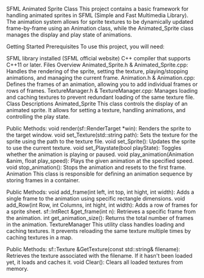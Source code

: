 SFML Animated Sprite Class
This project contains a basic framework for handling animated sprites in SFML (Simple and Fast Multimedia Library). The animation system allows for sprite textures to be dynamically updated frame-by-frame using an Animation class, while the Animated_Sprite class manages the display and play state of animations.

Getting Started
Prerequisites
To use this project, you will need:

SFML library installed (SFML official website)
C++ compiler that supports C++11 or later.
Files Overview
Animated_Sprite.h & Animated_Sprite.cpp: Handles the rendering of the sprite, setting the texture, playing/stopping animations, and managing the current frame.
Animation.h & Animation.cpp: Defines the frames of an animation, allowing you to add individual frames or rows of frames.
TextureManager.h & TextureManager.cpp: Manages loading and caching textures to prevent redundant loading of the same texture file.
Class Descriptions
Animated_Sprite
This class controls the display of an animated sprite. It allows for setting a texture, handling animations, and controlling the play state.

Public Methods:
void render(sf::RenderTarget *win): Renders the sprite to the target window.
void set_Texture(std::string path): Sets the texture for the sprite using the path to the texture file.
void set_Sprite(): Updates the sprite to use the current texture.
void set_Playstate(bool playState): Toggles whether the animation is playing or paused.
void play_animation(Animation &anim, float play_speed): Plays the given animation at the specified speed.
void stop_animation(): Stops the animation and resets to the first frame.
Animation
This class is responsible for defining an animation sequence by storing frames in a container.

Public Methods:
void add_frame(int left, int top, int hight, int width): Adds a single frame to the animation using specific rectangle dimensions.
void add_Row(int Row, int Columns, int hight, int width): Adds a row of frames for a sprite sheet.
sf::IntRect &get_frame(int n): Retrieves a specific frame from the animation.
int get_animation_size(): Returns the total number of frames in the animation.
TextureManager
This utility class handles loading and caching textures. It prevents reloading the same texture multiple times by caching textures in a map.

Public Methods:
sf::Texture &GetTexture(const std::string& filename): Retrieves the texture associated with the filename. If it hasn't been loaded yet, it loads and caches it.
void Clear(): Clears all loaded textures from memory.
